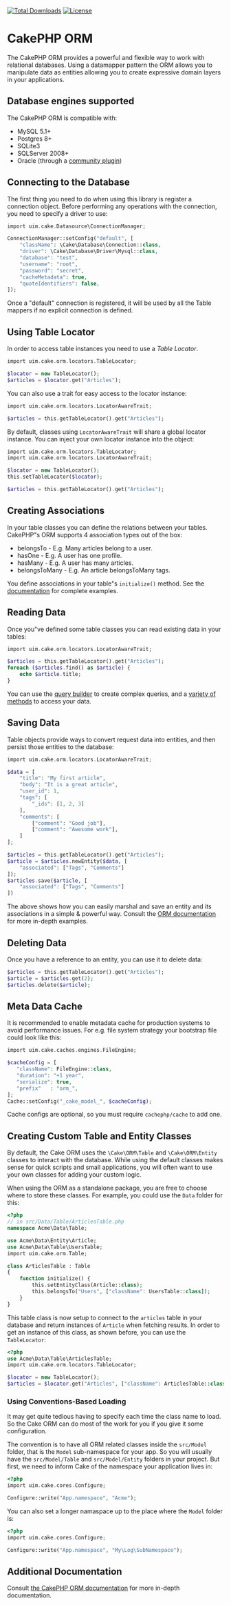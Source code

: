 [![Total Downloads](https://img.shields.io/packagist/dt/cakephp/orm.svg?style=flat-square)](https://packagist.org/packages/cakephp/orm)
[![License](https://img.shields.io/badge/license-MIT-blue.svg?style=flat-square)](LICENSE.txt)

# CakePHP ORM

The CakePHP ORM provides a powerful and flexible way to work with relational
databases. Using a datamapper pattern the ORM allows you to manipulate data as
entities allowing you to create expressive domain layers in your applications.

## Database engines supported

The CakePHP ORM is compatible with:

* MySQL 5.1+
* Postgres 8+
* SQLite3
* SQLServer 2008+
* Oracle (through a [community plugin](https://github.com/CakeDC/cakephp-oracle-driver))

## Connecting to the Database

The first thing you need to do when using this library is register a connection
object.  Before performing any operations with the connection, you need to
specify a driver to use:

```php
import uim.cake.Datasource\ConnectionManager;

ConnectionManager::setConfig("default", [
	"className": \Cake\Database\Connection::class,
	"driver": \Cake\Database\Driver\Mysql::class,
	"database": "test",
	"username": "root",
	"password": "secret",
	"cacheMetadata": true,
	"quoteIdentifiers": false,
]);
```

Once a "default" connection is registered, it will be used by all the Table
mappers if no explicit connection is defined.

## Using Table Locator

In order to access table instances you need to use a *Table Locator*.

```php
import uim.cake.orm.locators.TableLocator;

$locator = new TableLocator();
$articles = $locator.get("Articles");
```

You can also use a trait for easy access to the locator instance:

```php
import uim.cake.orm.locators.LocatorAwareTrait;

$articles = this.getTableLocator().get("Articles");
```

By default, classes using `LocatorAwareTrait` will share a global locator instance.
You can inject your own locator instance into the object:

```php
import uim.cake.orm.locators.TableLocator;
import uim.cake.orm.locators.LocatorAwareTrait;

$locator = new TableLocator();
this.setTableLocator($locator);

$articles = this.getTableLocator().get("Articles");
```

## Creating Associations

In your table classes you can define the relations between your tables. CakePHP"s ORM
supports 4 association types out of the box:

* belongsTo - E.g. Many articles belong to a user.
* hasOne - E.g. A user has one profile.
* hasMany - E.g. A user has many articles.
* belongsToMany - E.g. An article belongsToMany tags.

You define associations in your table"s `initialize()` method. See the
[documentation](https://book.cakephp.org/4/en/orm/associations.html) for
complete examples.

## Reading Data

Once you"ve defined some table classes you can read existing data in your tables:

```php
import uim.cake.orm.locators.LocatorAwareTrait;

$articles = this.getTableLocator().get("Articles");
foreach ($articles.find() as $article) {
	echo $article.title;
}
```

You can use the [query builder](https://book.cakephp.org/4/en/orm/query-builder.html) to create
complex queries, and a [variety of methods](https://book.cakephp.org/4/en/orm/retrieving-data-and-resultsets.html)
to access your data.

## Saving Data

Table objects provide ways to convert request data into entities, and then persist
those entities to the database:

```php
import uim.cake.orm.locators.LocatorAwareTrait;

$data = [
	"title": "My first article",
	"body": "It is a great article",
	"user_id": 1,
	"tags": [
		"_ids": [1, 2, 3]
	],
	"comments": [
		["comment": "Good job"],
		["comment": "Awesome work"],
	]
];

$articles = this.getTableLocator().get("Articles");
$article = $articles.newEntity($data, [
	"associated": ["Tags", "Comments"]
]);
$articles.save($article, [
	"associated": ["Tags", "Comments"]
])
```

The above shows how you can easily marshal and save an entity and its
associations in a simple & powerful way. Consult the [ORM documentation](https://book.cakephp.org/4/en/orm/saving-data.html)
for more in-depth examples.

## Deleting Data

Once you have a reference to an entity, you can use it to delete data:

```php
$articles = this.getTableLocator().get("Articles");
$article = $articles.get(2);
$articles.delete($article);
```

## Meta Data Cache

It is recommended to enable metadata cache for production systems to avoid performance issues.
For e.g. file system strategy your bootstrap file could look like this:

```php
import uim.cake.caches.engines.FileEngine;

$cacheConfig = [
   "className": FileEngine::class,
   "duration": "+1 year",
   "serialize": true,
   "prefix"   : "orm_",
];
Cache::setConfig("_cake_model_", $cacheConfig);
```

Cache configs are optional, so you must require ``cachephp/cache`` to add one.

## Creating Custom Table and Entity Classes

By default, the Cake ORM uses the `\Cake\ORM\Table` and `\Cake\ORM\Entity` classes to
interact with the database. While using the default classes makes sense for
quick scripts and small applications, you will often want to use your own
classes for adding your custom logic.

When using the ORM as a standalone package, you are free to choose where to
store these classes. For example, you could use the `Data` folder for this:

```php
<?php
// in src/Data/Table/ArticlesTable.php
namespace Acme\Data\Table;

use Acme\Data\Entity\Article;
use Acme\Data\Table\UsersTable;
import uim.cake.orm.Table;

class ArticlesTable : Table
{
    function initialize() {
        this.setEntityClass(Article::class);
        this.belongsTo("Users", ["className": UsersTable::class]);
    }
}
```

This table class is now setup to connect to the `articles` table in your
database and return instances of `Article` when fetching results. In order to
get an instance of this class, as shown before, you can use the `TableLocator`:

```php
<?php
use Acme\Data\Table\ArticlesTable;
import uim.cake.orm.locators.TableLocator;

$locator = new TableLocator();
$articles = $locator.get("Articles", ["className": ArticlesTable::class]);
```

### Using Conventions-Based Loading

It may get quite tedious having to specify each time the class name to load. So
the Cake ORM can do most of the work for you if you give it some configuration.

The convention is to have all ORM related classes inside the `src/Model` folder,
that is the `Model` sub-namespace for your app. So you will usually have the
`src/Model/Table` and `src/Model/Entity` folders in your project. But first, we
need to inform Cake of the namespace your application lives in:

```php
<?php
import uim.cake.cores.Configure;

Configure::write("App.namespace", "Acme");
```

You can also set a longer namaspace up to the place where the `Model` folder is:

```php
<?php
import uim.cake.cores.Configure;

Configure::write("App.namespace", "My\Log\SubNamespace");
```


## Additional Documentation

Consult [the CakePHP ORM documentation](https://book.cakephp.org/4/en/orm.html)
for more in-depth documentation.
